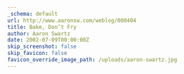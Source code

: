 ```yaml
---
_schema: default
url: http://www.aaronsw.com/weblog/000404
title: Bake, Don’t Fry
author: Aaron Swartz
date: 2002-07-09T00:00:00Z
skip_screenshot: false
skip_favicon: false
favicon_override_image_path: /uploads/aaron-swartz.jpg
---
```

